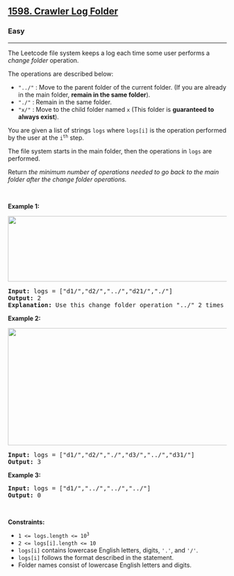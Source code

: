 <h2><a href="https://leetcode.com/problems/crawler-log-folder/">1598. Crawler Log Folder</a></h2><h3>Easy</h3><hr><div style="user-select: auto;"><p style="user-select: auto;">The Leetcode file system keeps a log each time some user performs a <em style="user-select: auto;">change folder</em> operation.</p>

<p style="user-select: auto;">The operations are described below:</p>

<ul style="user-select: auto;">
	<li style="user-select: auto;"><code style="user-select: auto;">"../"</code> : Move to the parent folder of the current folder. (If you are already in the main folder, <strong style="user-select: auto;">remain in the same folder</strong>).</li>
	<li style="user-select: auto;"><code style="user-select: auto;">"./"</code> : Remain in the same folder.</li>
	<li style="user-select: auto;"><code style="user-select: auto;">"x/"</code> : Move to the child folder named <code style="user-select: auto;">x</code> (This folder is <strong style="user-select: auto;">guaranteed to always exist</strong>).</li>
</ul>

<p style="user-select: auto;">You are given a list of strings <code style="user-select: auto;">logs</code> where <code style="user-select: auto;">logs[i]</code> is the operation performed by the user at the <code style="user-select: auto;">i<sup style="user-select: auto;">th</sup></code> step.</p>

<p style="user-select: auto;">The file system starts in the main folder, then the operations in <code style="user-select: auto;">logs</code> are performed.</p>

<p style="user-select: auto;">Return <em style="user-select: auto;">the minimum number of operations needed to go back to the main folder after the change folder operations.</em></p>

<p style="user-select: auto;">&nbsp;</p>
<p style="user-select: auto;"><strong style="user-select: auto;">Example 1:</strong></p>

<p style="user-select: auto;"><img alt="" src="https://assets.leetcode.com/uploads/2020/09/09/sample_11_1957.png" style="width: 775px; height: 151px; user-select: auto;"></p>

<pre style="user-select: auto;"><strong style="user-select: auto;">Input:</strong> logs = ["d1/","d2/","../","d21/","./"]
<strong style="user-select: auto;">Output:</strong> 2
<strong style="user-select: auto;">Explanation: </strong>Use this change folder operation "../" 2 times and go back to the main folder.
</pre>

<p style="user-select: auto;"><strong style="user-select: auto;">Example 2:</strong></p>

<p style="user-select: auto;"><img alt="" src="https://assets.leetcode.com/uploads/2020/09/09/sample_22_1957.png" style="width: 600px; height: 270px; user-select: auto;"></p>

<pre style="user-select: auto;"><strong style="user-select: auto;">Input:</strong> logs = ["d1/","d2/","./","d3/","../","d31/"]
<strong style="user-select: auto;">Output:</strong> 3
</pre>

<p style="user-select: auto;"><strong style="user-select: auto;">Example 3:</strong></p>

<pre style="user-select: auto;"><strong style="user-select: auto;">Input:</strong> logs = ["d1/","../","../","../"]
<strong style="user-select: auto;">Output:</strong> 0
</pre>

<p style="user-select: auto;">&nbsp;</p>
<p style="user-select: auto;"><strong style="user-select: auto;">Constraints:</strong></p>

<ul style="user-select: auto;">
	<li style="user-select: auto;"><code style="user-select: auto;">1 &lt;= logs.length &lt;= 10<sup style="user-select: auto;">3</sup></code></li>
	<li style="user-select: auto;"><code style="user-select: auto;">2 &lt;= logs[i].length &lt;= 10</code></li>
	<li style="user-select: auto;"><code style="user-select: auto;">logs[i]</code> contains lowercase English letters, digits, <code style="user-select: auto;">'.'</code>, and <code style="user-select: auto;">'/'</code>.</li>
	<li style="user-select: auto;"><code style="user-select: auto;">logs[i]</code> follows the format described in the statement.</li>
	<li style="user-select: auto;">Folder names consist of lowercase English letters and digits.</li>
</ul>
</div>